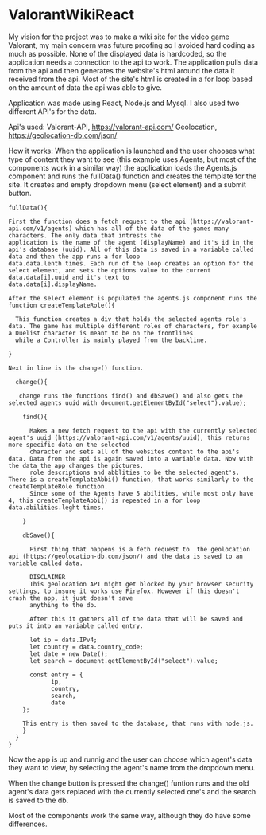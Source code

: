 # ValorantWikiReact

My vision for the project was to make a wiki site for the video game Valorant, my main concern was future proofing so I avoided hard coding as much as possible. 
None of the displayed data is hardcoded, so the application needs a connection to the api to work. The application pulls data from the api and then generates the website's html
around the data it received from the api. Most of the site's html is created in a for loop based on the amount of data the api was able to give. 

Application was made using React, Node.js and Mysql. I also used two different API's for the data.

Api's used:
Valorant-API, https://valorant-api.com/
Geolocation, https://geolocation-db.com/json/

How it works:
When the application is launched and the user chooses what type of content they want to see (this example uses Agents, but most of the components work in a similar way) the
application loads the Agents.js component and runs the fullData() function and creates the template for the site. It creates and empty dropdown menu (select element) and a submit button.

    fullData(){

    First the function does a fetch request to the api (https://valorant-api.com/v1/agents) which has all of the data of the games many characters. The only data that intrests the 
    application is the name of the agent (displayName) and it's id in the api's database (uuid). All of this data is saved in a variable called data and then the app runs a for loop 
    data.data.lenth times. Each run of the loop creates an option for the select element, and sets the options value to the current data.data[i].uuid and it's text to
    data.data[i].displayName. 

    After the select element is populated the agents.js component runs the function createTemplateRole(){

      This function creates a div that holds the selected agents role's data. The game has multiple different roles of characters, for example a Duelist character is meant to be on the frontlines
      while a Controller is mainly played from the backline. 

    }

    Next in line is the change() function.

      change(){

       change runs the functions find() and dbSave() and also gets the selected agents uuid with document.getElementById("select").value);

        find(){

          Makes a new fetch request to the api with the currently selected agent's uuid (https://valorant-api.com/v1/agents/uuid), this returns more specific data on the selected 
          character and sets all of the websites content to the api's data. Data from the api is again saved into a variable data. Now with the data the app changes the pictures,
          role descriptions and abblities to be the selected agent's. There is a createTemplateAbbi() function, that works similarly to the createTemplateRole function.
          Since some of the Agents have 5 abilities, while most only have 4, this createTemplateAbbi() is repeated in a for loop data.abilities.leght times. 

        }

        dbSave(){

          First thing that happens is a feth request to  the geolocation api (https://geolocation-db.com/json/) and the data is saved to an variable called data.

          DISCLAIMER
          This geolocation API might get blocked by your browser security settings, to insure it works use Firefox. However if this doesn't crash the app, it just doesn't save 
          anything to the db. 

          After this it gathers all of the data that will be saved and puts it into an variable called entry.

          let ip = data.IPv4;
          let country = data.country_code;
          let date = new Date();
          let search = document.getElementById("select").value;

          const entry = {
                ip,
                country,
                search,
                date
        };

        This entry is then saved to the database, that runs with node.js.  
        }       
      }
    }

Now the app is up and runnig and the user can choose which agent's data they want to view, by selecting the agent's name from the dropdown menu. 

When the change button is pressed the change() funtion runs and the old agent's data gets replaced with the currently selected one's and the search is saved to the db. 

Most of the components work the same way, although they do have some differences. 
